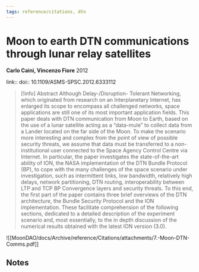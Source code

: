 ```yaml
---
tags: reference/citations, dtn
---
```

# Moon to earth DTN communications through lunar relay satellites

**Carlo Caini, Vincenzo Fiore**
2012

link:: 
doi:: 10.1109/ASMS-SPSC.2012.6333112

> [!info] Abstract
> Although Delay-/Disruption- Tolerant Networking, which originated from research on an Interplanetary Internet, has enlarged its scope to encompass all challenged networks, space applications are still one of its most important application fields. This paper deals with DTN communication from Moon to Earth, based on the use of a lunar satellite acting as a “data-mule” to collect data from a Lander located on the far side of the Moon. To make the scenario more interesting and complex from the point of view of possible security threats, we assume that data must be transferred to a non-institutional user connected to the Space Agency Control Centre via Internet. In particular, the paper investigates the state-of-the-art ability of ION, the NASA implementation of the DTN Bundle Protocol (BP), to cope with the many challenges of the space scenario under investigation, such as intermittent links, low bandwidth, relatively high delays, network partitioning, DTN routing, interoperability between LTP and TCP BP Convergence layers and security threats. To this end, the first part of the paper contains three brief overviews of the DTN architecture, the Bundle Security Protocol and the ION implementation. These facilitate comprehension of the following sections, dedicated to a detailed description of the experiment scenario and, most essentially, to the in depth discussion of the numerical results obtained with the latest ION version (3.0).


![[MoonDAO/docs/Archive/reference/Citations/attachments/7.-Moon-DTN-Comms.pdf]]
## Notes

